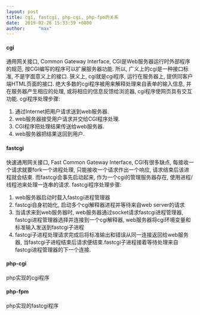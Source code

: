 ```yaml
---
layout: post
title: cgi, fastcgi, php-cgi, php-fpm的关系
date:  2019-02-26 15:33:39 +0800
author:     "max"
---
```


#### cgi
通用网关接口, Common Gateway Interface, CGI是Web服务器运行时外部程序的规范, 按CGI编写的程序可以扩展服务器功能. 所以, 广义上的cgi是一种接口标准, 不是字面意义上的接口. 狭义上, cgi就是cgi程序, 运行在服务器上, 提供同客户端HTML页面的接口. 绝大多数的cgi程序被用来解释处理来自表单的输入信息, 并在服务器产生相应的处理, 或将相应的信息反馈给浏览器, cgi程序使网页具有交互功能. 
cgi程序处理步骤:
1) 通过Internet把用户请求送到web服务器.
2) web服务器接受用户请求并交给CGI程序处理.
3) CGI程序把处理结果传送给web服务器.
4) web服务器把结果送回到用户.

#### fastcgi
快速通用网关接口, Fast Common Gateway Interface, CGI有很多缺点, 每接收一个请求就要fork一个进程处理, 只能接收一个请求作出一个响应, 请求结束后该进程就会结束. 而fastcgi会事先启动起来, 作为一个cgi的管理服务器存在, 使用进程/线程池来处理一连串的请求.
fastcgi程序处理步骤:
1) web服务器启动时载入fastcgi进程管理器
2) fastcgi自身初始化, 启动多个cgi解释器进程并等待来自web server的请求
3) 当请求来到web服务器时, web服务器通过socket请求fastcgi进程管理器, fastcgi进程管理器选择并连接到一个cgi解释器, web服务器将cgi环境变量和标准输入发送到fastcgi子进程
4) fastcgi子进程处理请求完成后将标准输出和错误从同一连接返回给web服务器, 当fastcgi子进程结束后请求便结束.fastcgi子进程接着等待处理来自fastcgi进程管理器的下一个连接.

#### php-cgi
php实现的cgi程序

#### php-fpm
php实现的fastcgi程序